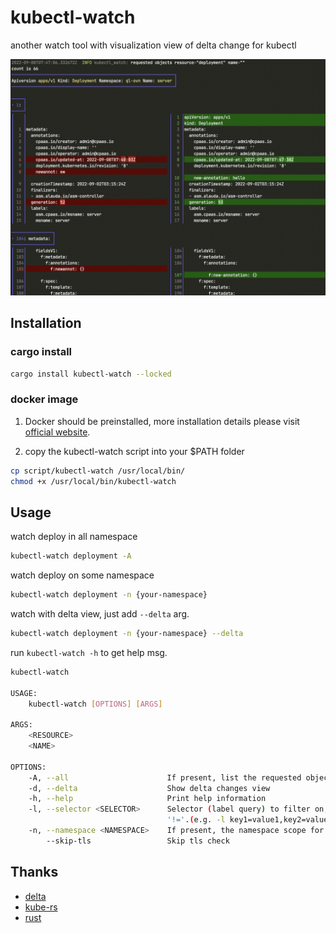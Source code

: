 # kubectl-watch
another watch tool with visualization view of delta change for kubectl

![overview.png](./assets/overview.png)

## Installation

### cargo install

```bash
cargo install kubectl-watch --locked
```

### docker image

1. Docker should be preinstalled, more installation details please visit [official website](https://docs.docker.com/engine/install/).

2. copy the kubectl-watch script into your $PATH folder
```bash
cp script/kubectl-watch /usr/local/bin/
chmod +x /usr/local/bin/kubectl-watch
```

## Usage

watch deploy in all namespace
```bash
kubectl-watch deployment -A
```

watch deploy on some namespace
```bash
kubectl-watch deployment -n {your-namespace}
```

watch with delta view, just add `--delta` arg.
```bash
kubectl-watch deployment -n {your-namespace} --delta
```

run `kubectl-watch -h` to get help msg.
```bash
kubectl-watch

USAGE:
    kubectl-watch [OPTIONS] [ARGS]

ARGS:
    <RESOURCE>
    <NAME>

OPTIONS:
    -A, --all                      If present, list the requested object(s) across all namespaces
    -d, --delta                    Show delta changes view
    -h, --help                     Print help information
    -l, --selector <SELECTOR>      Selector (label query) to filter on, supports '=', '==', and
                                   '!='.(e.g. -l key1=value1,key2=value2)
    -n, --namespace <NAMESPACE>    If present, the namespace scope for this CLI request
        --skip-tls                 Skip tls check
```

## Thanks

- [delta](https://github.com/dandavison/delta)
- [kube-rs](https://github.com/kube-rs/kube-rs)
- [rust](https://github.com/rust-lang/rust)
